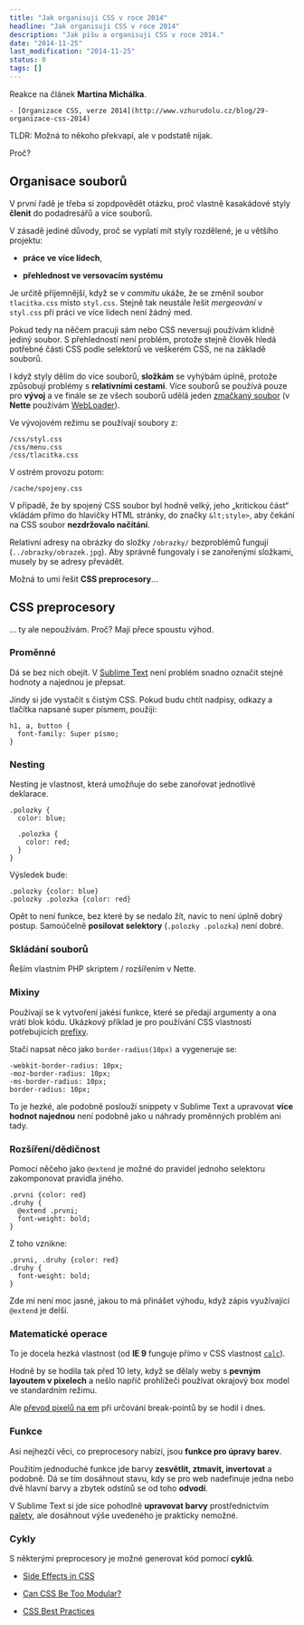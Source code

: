 ```yaml
---
title: "Jak organisuji CSS v roce 2014"
headline: "Jak organisuji CSS v roce 2014"
description: "Jak píšu a organisuji CSS v roce 2014."
date: "2014-11-25"
last_modification: "2014-11-25"
status: 0
tags: []
---
```


Reakce na článek **Martina Michálka**.

    - [Organizace CSS, verze 2014](http://www.vzhurudolu.cz/blog/29-organizace-css-2014)

TLDR: Možná to někoho překvapí, ale v podstatě nijak.

Proč?

## Organisace souborů

V první řadě je třeba si zopdpovědět otázku, proč vlastně kasakádové styly **členit** do podadresářů a více souborů.

V zásadě jediné důvody, proč se vyplatí mít styly rozdělené, je u většího projektu:

  - **práce ve více lidech**,

  - **přehlednost ve versovacím systému**

Je určitě příjemnější, když se v *commitu* ukáže, že se změnil soubor `tlacitka.css` místo `styl.css`. Stejně tak neustále řešit *mergeování* v `styl.css` při práci ve více lidech není žádný med.

Pokud tedy na něčem pracuji sám nebo CSS neversuji používám klidně jediný soubor. S přehledností není problém, protože stejně člověk hledá potřebné části CSS podle selektorů ve veškerém CSS, ne na základě souborů.

I když styly dělím do více souborů, **složkám** se vyhýbám úplně, protože způsobují problémy s **relativními cestami**. Více souborů se používá pouze pro **vývoj** a ve finále se ze všech souborů udělá jeden [zmačkaný soubor](/slouceni-js-css) (v **Nette** používám [WebLoader](http://addons.nette.org/janmarek/webloader)).

Ve vývojovém režimu se používají soubory z:

```
/css/styl.css
/css/menu.css
/css/tlacitka.css
```

V ostrém provozu potom:

```
/cache/spojeny.css
```

V případě, že by spojený CSS soubor byl hodně velký, jeho „kritickou část“ vkládám přímo do hlavičky HTML stránky, do značky `&lt;style>`, aby čekání na CSS soubor **nezdržovalo načítání**.

Relativní adresy na obrázky do složky `/obrazky/` bezproblémů fungují (`../obrazky/obrazek.jpg`). Aby správně fungovaly i se zanořenými složkami, musely by se adresy převádět.

Možná to umí řešit **CSS preprocesory**…

## CSS preprocesory

… ty ale nepoužívám. Proč? Mají přece spoustu výhod.

### Proměnné

Dá se bez nich obejít. V [Sublime Text](/sublime-text) není problém snadno označit stejné hodnoty a najednou je přepsat.

Jindy si jde vystačit s čistým CSS. Pokud budu chtít nadpisy, odkazy a tlačítka napsané super písmem, použiji:

```
h1, a, button {
  font-family: Super písmo;
}
```

### Nesting

Nesting je vlastnost, která umožňuje do sebe zanořovat jednotlivé deklarace.

```
.polozky {
  color: blue;

  .polozka {
    color: red;
  }
}
```

Výsledek bude:

```
.polozky {color: blue}
.polozky .polozka {color: red}
```

Opět to není funkce, bez které by se nedalo žít, navíc to není úplně dobrý postup. Samoúčelně **posilovat selektory** (`.polozky .polozka`) není dobré.

### Skládání souborů

Řeším vlastním PHP skriptem / rozšířením v Nette.

### Mixiny

Používají se k vytvoření jakési funkce, které se předají argumenty a ona vrátí blok kódu. Ukázkový příklad je pro používání CSS vlastností potřebujících [prefixy](/css-prefixy).

Stačí napsat něco jako `border-radius(10px)` a vygeneruje se:

```
-webkit-border-radius: 10px;
-moz-border-radius: 10px;
-ms-border-radius: 10px;
border-radius: 10px;
```

To je hezké, ale podobně poslouží snippety v Sublime Text a upravovat **více hodnot najednou** není podobně jako u náhrady proměnných problém ani tady.

### Rozšíření/dědičnost

Pomocí něčeho jako `@extend` je možné do pravidel jednoho selektoru zakomponovat pravidla jiného.

```
.prvni {color: red}
.druhy {
  @extend .prvni;
  font-weight: bold;
}
```

Z toho vznikne:

```
.prvni, .druhy {color: red}
.druhy {
  font-weight: bold;
}
```

Zde mi není moc jasné, jakou to má přinášet výhodu, když zápis využívající `@extend` je delší.

### Matematické operace

To je docela hezká vlastnost (od **IE 9** funguje přímo v CSS vlastnost [`calc`](/calc)).

Hodně by se hodila tak před 10 lety, když se dělaly weby s **pevným layoutem v pixelech** a nešlo napříč prohlížeči používat okrajový box model ve standardním režimu.

Ale [převod pixelů na em](/responsivni-web#kalkulacka) při určování break-pointů by se hodil i dnes.

### Funkce

Asi nejhezčí věci, co preprocesory nabízí, jsou **funkce pro úpravy barev**.

Použitím jednoduché funkce jde barvy **zesvětlit, ztmavit, invertovat** a podobně. Dá se tím dosáhnout stavu, kdy se pro web nadefinuje jedna nebo dvě hlavní barvy a zbytek odstínů se od toho **odvodí**.

V Sublime Text si jde sice pohodlně **upravovat barvy** prostřednictvím [palety](/pluginy-sublime-text#pluginy), ale dosáhnout výše uvedeného je prakticky nemožné.

### Cykly

S některými preprocesory je možné generovat kód pomocí **cyklů**.

  - [Side Effects in CSS](http://philipwalton.com/articles/side-effects-in-css/)

  - [Can CSS Be Too Modular?](http://csswizardry.com/2015/03/can-css-be-too-modular/)

  - [CSS Best Practices](https://github.com/sezgi/CSS-Best-Practices)